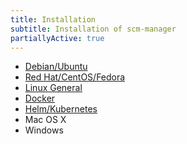 ```yaml
---
title: Installation
subtitle: Installation of scm-manager
partiallyActive: true
---
```


* [Debian/Ubuntu](debian/)
* [Red Hat/CentOS/Fedora](redhat/)
* [Linux General](linux/)
* [Docker](docker/)
* [Helm/Kubernetes](helm/)
* Mac OS X
* Windows
